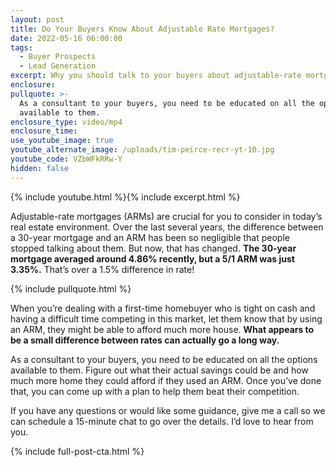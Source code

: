 ```yaml
---
layout: post
title: Do Your Buyers Know About Adjustable Rate Mortgages?
date: 2022-05-16 06:00:00
tags:
  - Buyer Prospects
  - Lead Generation
excerpt: Why you should talk to your buyers about adjustable-rate mortgages.
enclosure:
pullquote: >-
  As a consultant to your buyers, you need to be educated on all the options
  available to them. 
enclosure_type: video/mp4
enclosure_time:
use_youtube_image: true
youtube_alternate_image: /uploads/tim-peirce-recr-yt-10.jpg
youtube_code: VZbWFkRRw-Y
hidden: false
---
```

{% include youtube.html %}{% include excerpt.html %}

Adjustable-rate mortgages (ARMs) are crucial for you to consider in today’s real estate environment. Over the last several years, the difference between a 30-year mortgage and an ARM has been so negligible that people stopped talking about them. But now, that has changed. **The 30-year mortgage averaged around 4.86% recently, but a 5/1 ARM was just 3.35%.** That’s over a 1.5% difference in rate\!

{% include pullquote.html %}

When you’re dealing with a first-time homebuyer who is tight on cash and having a difficult time competing in this market, let them know that by using an ARM, they might be able to afford much more house. **What appears to be a small difference between rates can actually go a long way.**

As a consultant to your buyers, you need to be educated on all the options available to them. Figure out what their actual savings could be and how much more home they could afford if they used an ARM. Once you’ve done that, you can come up with a plan to help them beat their competition.

If you have any questions or would like some guidance, give me a call so we can schedule a 15-minute chat to go over the details. I’d love to hear from you.

{% include full-post-cta.html %}
